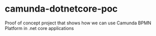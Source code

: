 # camunda-dotnetcore-poc
Proof of concept project that shows how we can use Camunda BPMN Platform in .net core applications
